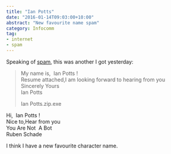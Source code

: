 ```yaml
---
title: "Ian Potts"
date: "2016-01-14T09:03:00+10:00"
abstract: "New favourite name spam"
category: Infocomm
tag:
- internet
- spam
---
```

Speaking of [spam], this was another I got yesterday:

> My name is,&nbsp; Ian Potts !  
> Resume attached,I am looking forward to hearing from you  
> Sincerely Yours  
> Ian Potts  
> 
> Ian Potts.zip.exe  

Hi,&nbsp; Ian Potts !  
Nice to,Hear from you  
You Are Not&nbsp; A Bot  
Ruben Schade

I think I have a new favourite character name.

[spam]: https://rubenerd.com/the-venus-is-in-the-horsehead-nebula/


